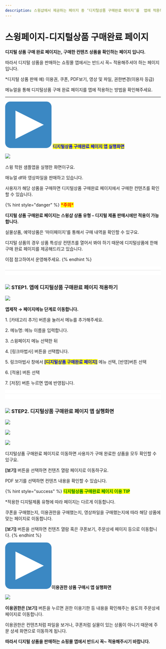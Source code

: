 ```yaml
---
description: 스윙샵에서 제공하는 페이지 중 ‘디지털상품 구매완료 페이지’를  앱에 적용하는 방법
---
```


# 스윙페이지-디지털상품 구매완료 페이지

**디지털 상품 구매 완료 페이지는, 구매한 컨텐츠 상품을 확인하는 페이지 입니다.**

따라서 디지털 상품을 판매하는 쇼핑몰 앱에서는 반드시 꼭\~ 적용해주셔야 하는 페이지입니다.&#x20;

\*디지털 상품 판매 예) 이용권, 쿠폰, PDF보기, 영상 및 파일, 권한변경(이용자 등급)

메뉴얼을 통해 디지털상품 구매 완료 페이지를 앱에 적용하는 방법을 확인해주세요.&#x20;

***

<img src="../../.gitbook/assets/image (5).png" alt="" data-size="line"> <mark style="color:blue;">**디지털상품 구매완료 페이지 앱 실행화면**</mark>

![](https://wp.swing2app.co.kr/wp-content/uploads/2021/02/%EB%94%94%EC%A7%80%ED%84%B8%EA%B5%AC%EB%A7%A4%EC%99%84%EB%A3%8C.1png.png)

스윙 학원 샘플앱을 실행한 화면이구요.

매뉴얼 df와 영상파일을 판매하고 있습니다.

사용자가 해당 상품을 구매하면 디지털상품 구매완료 페이지에서 구매한 컨텐츠를 확인할 수 있습니다.

{% hint style="danger" %}
<mark style="color:red;">**\*주의\***</mark>

**디지털 상품 구매완료 페이지는 스윙샵 상품 유형 – 디지털 제품 판매시에만 적용이 가능합니다.**

실물상품, 예약상품은 ‘마이페이지’를 통해서 구매 내역을 확인할 수 있구요.

디지털 상품의 경우 상품 특성상 컨텐츠를 열어서 봐야 하기 때문에 디지털상품에 한해 구매 완료 페이지를 제공해드리고 있습니다.

이점 참고하여서 운영해주세요.
{% endhint %}

![](<../../.gitbook/assets/구분선 (1) (1).PNG>)

### ![](https://wp.swing2app.co.kr/wp-content/uploads/2020/04/%EB%8B%A8%EB%9D%BD1-1.png) **STEP1. 앱에 디지털상품 구매완료 페이지 적용하기**&#x20;

![](https://wp.swing2app.co.kr/wp-content/uploads/2021/02/%EB%94%94%EC%A7%80%ED%84%B8%EA%B5%AC%EB%A7%A4%EC%99%84%EB%A3%8C.png)

**앱제작  → 페이지메뉴 단계로 이동합니다.**

1\. \[카테고리 추가] 버튼을 눌러서 메뉴를 추가해주세요.&#x20;

2\. 메뉴명: 메뉴 이름을 입력합니다.

3\. 스윙페이지 메뉴 선택한 뒤

4\. \[링크마법사] 버튼을 선택합니다.

5\. 링크마법사 창에서 <mark style="color:blue;">**\[디지털상품 구매완료 페이지]**</mark> 메뉴 선택, \[반영]버튼 선택

6\. \[적용] 버튼 선택

7\. \[저장] 버튼 누르면 앱에 반영됩니다.

![](<../../.gitbook/assets/구분선 (1) (1).PNG>)

### ![](https://wp.swing2app.co.kr/wp-content/uploads/2020/04/%EB%8B%A8%EB%9D%BD1-1.png) **STEP2. 디지털상품 구매완료 페이지 앱 실행화면**

![](https://wp.swing2app.co.kr/wp-content/uploads/2021/02/%EB%85%B9%ED%99%94\_2021\_02\_28\_03\_46\_38\_29.gif)

![](https://wp.swing2app.co.kr/wp-content/uploads/2021/02/%EB%94%94%EC%A7%80%ED%84%B8%EA%B5%AC%EB%A7%A4%EC%99%84%EB%A3%8C2.png)

![](https://wp.swing2app.co.kr/wp-content/uploads/2021/02/%EB%94%94%EC%A7%80%ED%84%B8%EA%B5%AC%EB%A7%A4%EC%99%84%EB%A3%8C3.png)

디지털상품 구매완료 페이지로 이동하면 사용자가 구매 완료한 상품을 모두 확인할 수 있구요.

**\[보기]** 버튼을 선택하면 컨텐츠 열람 페이지로 이동하구요.

PDF 보기를 선택하면 컨텐츠 내용을 확인할 수 있습니다.&#x20;

{% hint style="success" %}
<mark style="color:green;">**디지털상품 구매완료 페이지 이용 TIP**</mark>

\*적용한 디지털제품 유형에 따라 페이지는 다르게 이동합니다.

쿠폰을 구매했는지, 이용권한을 구매했는지, 영상파일을 구매했는지에 따라 해당 상품에 맞는 페이지로 이동합니다.&#x20;

**\[보기]** 버튼을 선택하면 컨텐츠 열람 혹은 쿠폰보기, 주문상세 페이지 등으로 이동합니다.&#x20;
{% endhint %}



<img src="../../.gitbook/assets/image (3) (1) (1).png" alt="" data-size="line">**이용권한 상품 구매시 앱 실행화면**

![](https://wp.swing2app.co.kr/wp-content/uploads/2021/02/%EB%85%B9%ED%99%94\_2021\_02\_28\_03\_49\_47\_21.gif)

**이용권한은 \[보기]** 버튼을 누르면 권한 이용기한 등 내용을 확인해주는 용도의 주문상세 페이지로 이동합니다.

이용권한은 컨텐츠처럼 파일을 보거나, 쿠폰처럼 실물이 있는 상품이 아니기 때문에 주문 상세 화면으로 이동하게 됩니다.

&#x20;**따라서 디지털 상품을 판매하는 쇼핑몰 앱에서 반드시 꼭\~ 적용해주시기 바랍니다.**&#x20;

